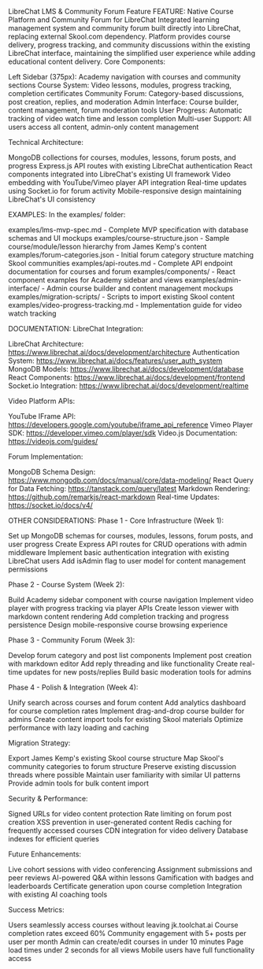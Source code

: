 LibreChat LMS & Community Forum Feature
FEATURE: Native Course Platform and Community Forum for LibreChat
Integrated learning management system and community forum built directly into LibreChat, replacing external Skool.com dependency. Platform provides course delivery, progress tracking, and community discussions within the existing LibreChat interface, maintaining the simplified user experience while adding educational content delivery.
Core Components:

Left Sidebar (375px): Academy navigation with courses and community sections
Course System: Video lessons, modules, progress tracking, completion certificates
Community Forum: Category-based discussions, post creation, replies, and moderation
Admin Interface: Course builder, content management, forum moderation tools
User Progress: Automatic tracking of video watch time and lesson completion
Multi-user Support: All users access all content, admin-only content management

Technical Architecture:

MongoDB collections for courses, modules, lessons, forum posts, and progress
Express.js API routes with existing LibreChat authentication
React components integrated into LibreChat's existing UI framework
Video embedding with YouTube/Vimeo player API integration
Real-time updates using Socket.io for forum activity
Mobile-responsive design maintaining LibreChat's UI consistency

EXAMPLES:
In the examples/ folder:

examples/lms-mvp-spec.md - Complete MVP specification with database schemas and UI mockups
examples/course-structure.json - Sample course/module/lesson hierarchy from James Kemp's content
examples/forum-categories.json - Initial forum category structure matching Skool communities
examples/api-routes.md - Complete API endpoint documentation for courses and forum
examples/components/ - React component examples for Academy sidebar and views
examples/admin-interface/ - Admin course builder and content management mockups
examples/migration-scripts/ - Scripts to import existing Skool content
examples/video-progress-tracking.md - Implementation guide for video watch tracking

DOCUMENTATION:
LibreChat Integration:

LibreChat Architecture: https://www.librechat.ai/docs/development/architecture
Authentication System: https://www.librechat.ai/docs/features/user_auth_system
MongoDB Models: https://www.librechat.ai/docs/development/database
React Components: https://www.librechat.ai/docs/development/frontend
Socket.io Integration: https://www.librechat.ai/docs/development/realtime

Video Platform APIs:

YouTube IFrame API: https://developers.google.com/youtube/iframe_api_reference
Vimeo Player SDK: https://developer.vimeo.com/player/sdk
Video.js Documentation: https://videojs.com/guides/

Forum Implementation:

MongoDB Schema Design: https://www.mongodb.com/docs/manual/core/data-modeling/
React Query for Data Fetching: https://tanstack.com/query/latest
Markdown Rendering: https://github.com/remarkjs/react-markdown
Real-time Updates: https://socket.io/docs/v4/

OTHER CONSIDERATIONS:
Phase 1 - Core Infrastructure (Week 1):

Set up MongoDB schemas for courses, modules, lessons, forum posts, and user progress
Create Express API routes for CRUD operations with admin middleware
Implement basic authentication integration with existing LibreChat users
Add isAdmin flag to user model for content management permissions

Phase 2 - Course System (Week 2):

Build Academy sidebar component with course navigation
Implement video player with progress tracking via player APIs
Create lesson viewer with markdown content rendering
Add completion tracking and progress persistence
Design mobile-responsive course browsing experience

Phase 3 - Community Forum (Week 3):

Develop forum category and post list components
Implement post creation with markdown editor
Add reply threading and like functionality
Create real-time updates for new posts/replies
Build basic moderation tools for admins

Phase 4 - Polish & Integration (Week 4):

Unify search across courses and forum content
Add analytics dashboard for course completion rates
Implement drag-and-drop course builder for admins
Create content import tools for existing Skool materials
Optimize performance with lazy loading and caching

Migration Strategy:

Export James Kemp's existing Skool course structure
Map Skool's community categories to forum structure
Preserve existing discussion threads where possible
Maintain user familiarity with similar UI patterns
Provide admin tools for bulk content import

Security & Performance:

Signed URLs for video content protection
Rate limiting on forum post creation
XSS prevention in user-generated content
Redis caching for frequently accessed courses
CDN integration for video delivery
Database indexes for efficient queries

Future Enhancements:

Live cohort sessions with video conferencing
Assignment submissions and peer reviews
AI-powered Q&A within lessons
Gamification with badges and leaderboards
Certificate generation upon course completion
Integration with existing AI coaching tools

Success Metrics:

Users seamlessly access courses without leaving jk.toolchat.ai
Course completion rates exceed 60%
Community engagement with 5+ posts per user per month
Admin can create/edit courses in under 10 minutes
Page load times under 2 seconds for all views
Mobile users have full functionality access